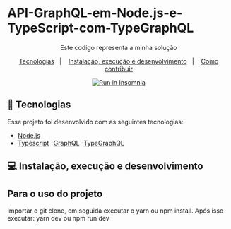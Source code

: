 # API-GraphQL-em-Node.js-e-TypeScript-com-TypeGraphQL


<p align="center">Este codigo representa a minha solução </p>

<p align="center">
 <a href="#rocket-tecnologias">Tecnologias</a>&nbsp;&nbsp;&nbsp;|&nbsp;&nbsp;&nbsp;
 <a href="#computer-instalação-execução-e-desenvolvimento">Instalação, execução e desenvolvimento</a>&nbsp;&nbsp;&nbsp;|&nbsp;&nbsp;&nbsp;
 <a href="#-como-contribuir">Como contribuir</a>
</p>

<p id="insomniaButton" align="center">
  <a href="https://insomnia.rest/run/?label=FastFeet&uri=https%3A%2F%2Fraw.githubusercontent.com%2FEliasGcf%2Ffastfeet%2Fmaster%2FInsomnia.json" target="_blank"><img src="https://insomnia.rest/images/run.svg" alt="Run in Insomnia"></a>
</p>

## :rocket: Tecnologias

Esse projeto foi desenvolvido com as seguintes tecnologias:

- [Node.js](https://nodejs.org/en/)
- [Typescript](https://https://www.typescriptlang.org/)
-[GraphQL](https://graphql.org/)
-[TypeGraphQL](https://typegraphql.com/)

## :computer: Instalação, execução e desenvolvimento

## Para o uso do projeto

Importar o git clone, em seguida executar o yarn ou npm install.
Após isso executar: yarn dev ou npm run dev
